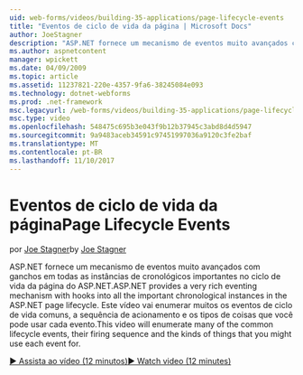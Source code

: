 ```yaml
---
uid: web-forms/videos/building-35-applications/page-lifecycle-events
title: "Eventos de ciclo de vida da página | Microsoft Docs"
author: JoeStagner
description: "ASP.NET fornece um mecanismo de eventos muito avançados com ganchos em todas as instâncias de cronológicos importantes no ciclo de vida da página do ASP.NET. Este vídeo será enum..."
ms.author: aspnetcontent
manager: wpickett
ms.date: 04/09/2009
ms.topic: article
ms.assetid: 11237821-220e-4357-9fa6-38245084e093
ms.technology: dotnet-webforms
ms.prod: .net-framework
msc.legacyurl: /web-forms/videos/building-35-applications/page-lifecycle-events
msc.type: video
ms.openlocfilehash: 548475c695b3e043f9b12b37945c3abd8d4d5947
ms.sourcegitcommit: 9a9483aceb34591c97451997036a9120c3fe2baf
ms.translationtype: MT
ms.contentlocale: pt-BR
ms.lasthandoff: 11/10/2017
---
```

<a name="page-lifecycle-events"></a><span data-ttu-id="df10d-104">Eventos de ciclo de vida da página</span><span class="sxs-lookup"><span data-stu-id="df10d-104">Page Lifecycle Events</span></span>
====================
<span data-ttu-id="df10d-105">por [Joe Stagner](https://github.com/JoeStagner)</span><span class="sxs-lookup"><span data-stu-id="df10d-105">by [Joe Stagner](https://github.com/JoeStagner)</span></span>

<span data-ttu-id="df10d-106">ASP.NET fornece um mecanismo de eventos muito avançados com ganchos em todas as instâncias de cronológicos importantes no ciclo de vida da página do ASP.NET.</span><span class="sxs-lookup"><span data-stu-id="df10d-106">ASP.NET provides a very rich eventing mechanism with hooks into all the important chronological instances in the ASP.NET page lifecycle.</span></span> <span data-ttu-id="df10d-107">Este vídeo vai enumerar muitos os eventos de ciclo de vida comuns, a sequência de acionamento e os tipos de coisas que você pode usar cada evento.</span><span class="sxs-lookup"><span data-stu-id="df10d-107">This video will enumerate many of the common lifecycle events, their firing sequence and the kinds of things that you might use each event for.</span></span>

[<span data-ttu-id="df10d-108">&#9654; Assista ao vídeo (12 minutos)</span><span class="sxs-lookup"><span data-stu-id="df10d-108">&#9654; Watch video (12 minutes)</span></span>](https://channel9.msdn.com/Blogs/ASP-NET-Site-Videos/page-lifecycle-events)
